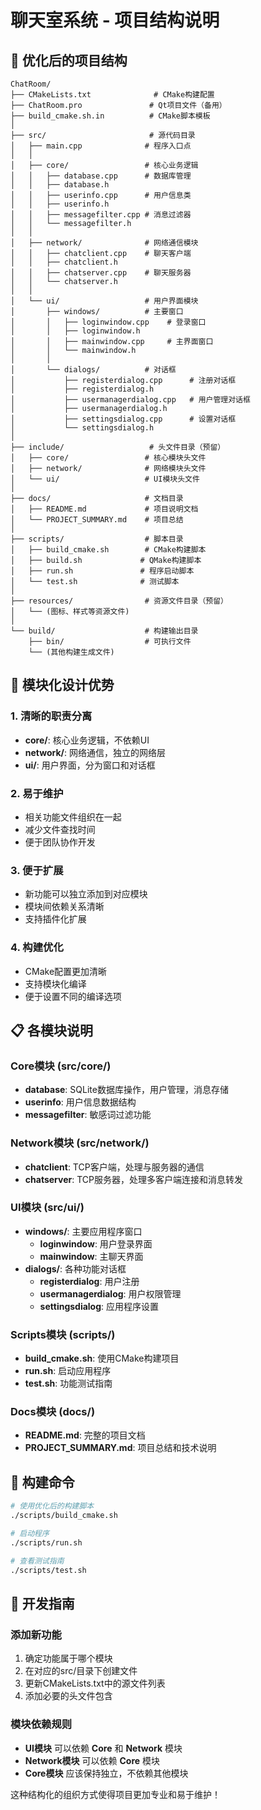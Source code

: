 # 聊天室系统 - 项目结构说明

## 📁 优化后的项目结构

```
ChatRoom/
├── CMakeLists.txt              # CMake构建配置
├── ChatRoom.pro               # Qt项目文件（备用）
├── build_cmake.sh.in          # CMake脚本模板
│
├── src/                       # 源代码目录
│   ├── main.cpp              # 程序入口点
│   │
│   ├── core/                 # 核心业务逻辑
│   │   ├── database.cpp      # 数据库管理
│   │   ├── database.h        
│   │   ├── userinfo.cpp      # 用户信息类
│   │   ├── userinfo.h        
│   │   ├── messagefilter.cpp # 消息过滤器
│   │   └── messagefilter.h   
│   │
│   ├── network/              # 网络通信模块
│   │   ├── chatclient.cpp    # 聊天客户端
│   │   ├── chatclient.h      
│   │   ├── chatserver.cpp    # 聊天服务器
│   │   └── chatserver.h      
│   │
│   └── ui/                   # 用户界面模块
│       ├── windows/          # 主要窗口
│       │   ├── loginwindow.cpp    # 登录窗口
│       │   ├── loginwindow.h      
│       │   ├── mainwindow.cpp     # 主界面窗口
│       │   └── mainwindow.h       
│       │
│       └── dialogs/          # 对话框
│           ├── registerdialog.cpp      # 注册对话框
│           ├── registerdialog.h        
│           ├── usermanagerdialog.cpp   # 用户管理对话框
│           ├── usermanagerdialog.h     
│           ├── settingsdialog.cpp      # 设置对话框
│           └── settingsdialog.h        
│
├── include/                   # 头文件目录（预留）
│   ├── core/                 # 核心模块头文件
│   ├── network/              # 网络模块头文件
│   └── ui/                   # UI模块头文件
│
├── docs/                     # 文档目录
│   ├── README.md             # 项目说明文档
│   └── PROJECT_SUMMARY.md    # 项目总结
│
├── scripts/                  # 脚本目录
│   ├── build_cmake.sh        # CMake构建脚本
│   ├── build.sh             # QMake构建脚本
│   ├── run.sh               # 程序启动脚本
│   └── test.sh              # 测试脚本
│
├── resources/                # 资源文件目录（预留）
│   └── (图标、样式等资源文件)
│
└── build/                    # 构建输出目录
    ├── bin/                  # 可执行文件
    └── (其他构建生成文件)
```

## 🎯 模块化设计优势

### 1. **清晰的职责分离**
- **core/**: 核心业务逻辑，不依赖UI
- **network/**: 网络通信，独立的网络层
- **ui/**: 用户界面，分为窗口和对话框

### 2. **易于维护**
- 相关功能文件组织在一起
- 减少文件查找时间
- 便于团队协作开发

### 3. **便于扩展**
- 新功能可以独立添加到对应模块
- 模块间依赖关系清晰
- 支持插件化扩展

### 4. **构建优化**
- CMake配置更加清晰
- 支持模块化编译
- 便于设置不同的编译选项

## 📋 各模块说明

### Core模块 (src/core/)
- **database**: SQLite数据库操作，用户管理，消息存储
- **userinfo**: 用户信息数据结构
- **messagefilter**: 敏感词过滤功能

### Network模块 (src/network/)
- **chatclient**: TCP客户端，处理与服务器的通信
- **chatserver**: TCP服务器，处理多客户端连接和消息转发

### UI模块 (src/ui/)
- **windows/**: 主要应用程序窗口
  - **loginwindow**: 用户登录界面
  - **mainwindow**: 主聊天界面
- **dialogs/**: 各种功能对话框
  - **registerdialog**: 用户注册
  - **usermanagerdialog**: 用户权限管理
  - **settingsdialog**: 应用程序设置

### Scripts模块 (scripts/)
- **build_cmake.sh**: 使用CMake构建项目
- **run.sh**: 启动应用程序
- **test.sh**: 功能测试指南

### Docs模块 (docs/)
- **README.md**: 完整的项目文档
- **PROJECT_SUMMARY.md**: 项目总结和技术说明

## 🚀 构建命令

```bash
# 使用优化后的构建脚本
./scripts/build_cmake.sh

# 启动程序
./scripts/run.sh

# 查看测试指南
./scripts/test.sh
```

## 🔧 开发指南

### 添加新功能
1. 确定功能属于哪个模块
2. 在对应的src/目录下创建文件
3. 更新CMakeLists.txt中的源文件列表
4. 添加必要的头文件包含

### 模块依赖规则
- **UI模块** 可以依赖 **Core** 和 **Network** 模块
- **Network模块** 可以依赖 **Core** 模块
- **Core模块** 应该保持独立，不依赖其他模块

这种结构化的组织方式使得项目更加专业和易于维护！

